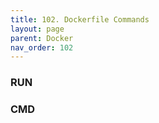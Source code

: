 ```yaml
---
title: 102. Dockerfile Commands
layout: page
parent: Docker
nav_order: 102
---
```



### RUN

### CMD